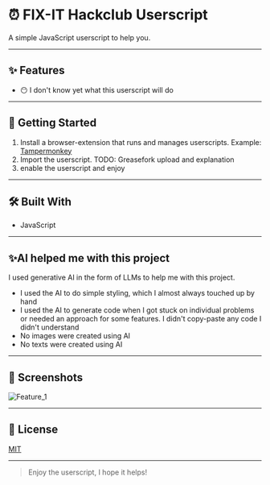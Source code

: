 # ⏰ FIX-IT Hackclub Userscript

A simple JavaScript userscript to help you.

---

## ✨ Features

- 😶 I don't know yet what this userscript will do

---

## 🚀 Getting Started

1) Install a browser-extension that runs and manages userscripts. Example: [Tampermonkey](https://www.tampermonkey.net/)
2) Import the userscript. TODO: Greasefork upload and explanation
3) enable the userscript and enjoy

---

## 🛠️ Built With

- JavaScript

---

## ✨AI helped me with this project

I used generative AI in the form of LLMs to help me with this project.

- I used the AI to do simple styling, which I almost always touched up by hand
- I used the AI to generate code when I got stuck on individual problems or needed an approach for some features. I didn't copy-paste any code I didn't understand
- No images were created using AI
- No texts were created using AI

---

## 📸 Screenshots

![Feature_1](./screenshots/feature_1.png)

---

## 📄 License

[MIT](./LICENSE.md)

---

> Enjoy the userscript, I hope it helps!